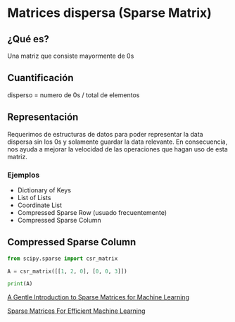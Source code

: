 # Matrices dispersa (Sparse Matrix)

## ¿Qué es?

Una matriz que consiste mayormente de 0s

## Cuantificación

disperso = numero de 0s / total de elementos

## Representación

Requerimos de estructuras de datos para poder representar la data dispersa sin
los 0s y solamente guardar la data relevante. En consecuencia, nos ayuda a
mejorar la velocidad de las operaciones que hagan uso de esta matriz.

### Ejemplos

* Dictionary of Keys
* List of Lists
* Coordinate List
* Compressed Sparse Row (usuado frecuentemente)
* Compressed Sparse Column

## Compressed Sparse Column

```python
from scipy.sparse import csr_matrix

A = csr_matrix([[1, 2, 0], [0, 0, 3]])

print(A)
```


[A Gentle Introduction to Sparse Matrices for Machine Learning](https://machinelearningmastery.com/sparse-matrices-for-machine-learning/)

[Sparse Matrices For Efficient Machine Learning](https://dziganto.github.io/Sparse-Matrices-For-Efficient-Machine-Learning/)
